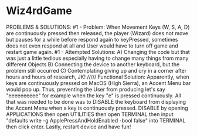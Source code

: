 # Wiz4rdGame

PROBLEMS & SOLUTIONS:
#1 - Problem: When Movement Keys (W, S, A, D) are continuously pressed then released, the player (Wizard) does not move but 
pauses for a while before respond again to keyPressed, sometimes does not even respond at all and User would have to turn off 
game and restart game again.
#1 - Attempted Solutions: A) Changing the code but that was just a little tedious especially having to change many things from 
many different Objects B) Connecting the device to another keyboard, but the problem still occurred C) Contemplating giving
up and cry in a corner after hours and hours of research, JK! /////
Functional Solution: Apparently, when keys are continuously pressed on MacOS (High Sierra), an Accent Menu bar would pop up.
Thus, preventing the User from producing let's say "eeeeeeeeee" for example when the key "e" is pressed continuously. All that
was needed to be done was to DISABLE the keyboard from displaying the Accent Menu when a key is continuously pressed. DISABLE by
opening APPLICATIONS then open UTILITIES then open TERMINAL then input "defaults write -g ApplePressAndHoldEnabled -bool false"
into TERMINAL then click enter. Lastly, restart device and have fun!
